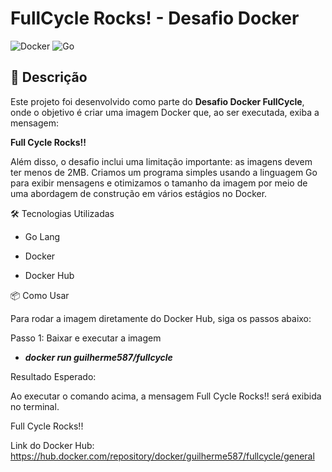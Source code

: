 # FullCycle Rocks! - Desafio Docker

![Docker](https://img.shields.io/badge/Docker-2496ED?style=for-the-badge&logo=docker&logoColor=white)
![Go](https://img.shields.io/badge/Go-00ADD8?style=for-the-badge&logo=go&logoColor=white)

## 📝 Descrição

Este projeto foi desenvolvido como parte do **Desafio Docker FullCycle**, onde o objetivo é criar uma imagem Docker que, ao ser executada, exiba a mensagem:

<b>Full Cycle Rocks!!</b>

Além disso, o desafio inclui uma limitação importante: as imagens devem ter menos de 2MB. Criamos um programa simples usando a linguagem Go para exibir mensagens e otimizamos o tamanho da imagem por meio de uma abordagem de construção em vários estágios no Docker.

🛠 Tecnologias Utilizadas

- Go Lang

- Docker

- Docker Hub

📦 Como Usar

Para rodar a imagem diretamente do Docker Hub, siga os passos abaixo:

Passo 1: Baixar e executar a imagem

- <b><i>docker run guilherme587/fullcycle</i></b>

Resultado Esperado:

Ao executar o comando acima, a mensagem Full Cycle Rocks!! será exibida no terminal.

Full Cycle Rocks!!

Link do Docker Hub: https://hub.docker.com/repository/docker/guilherme587/fullcycle/general

